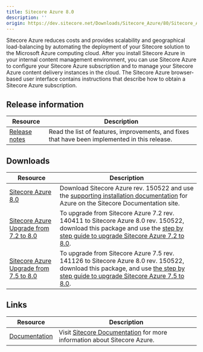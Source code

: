 ```yaml
---
title: Sitecore Azure 8.0
description: ''
origin: https://dev.sitecore.net/Downloads/Sitecore_Azure/80/Sitecore_Azure_80.aspx
---
```


Sitecore Azure reduces costs and provides scalability and geographical load-balancing by automating the deployment of your Sitecore solution to the Microsoft Azure computing cloud. After you install Sitecore Azure in your internal content management environment, you can use Sitecore Azure to configure your Sitecore Azure subscription and to manage your Sitecore Azure content delivery instances in the cloud. The Sitecore Azure browser-based user interface contains instructions that describe how to obtain a Sitecore Azure subscription.

## Release information

 | Resource | Description |
 | --- | --- |
 | [Release notes](/downloads/Sitecore_Azure/80/Sitecore_Azure_80/Release_notes) | Read the list of features, improvements, and fixes that have been implemented in this release.  <br /> |

## Downloads

 | Resource | Description |
 | --- | --- |
 | [Sitecore Azure 8.0](https://scdp.blob.core.windows.net/downloads/Sitecore%20Azure/80/Sitecore%20Azure%2080/Secure/Sitecore%20Azure%2080%20rev%20150522.zip) | Download Sitecore Azure rev. 150522 and use the [supporting installation documentation](https://doc.sitecore.net/cloud/80/azure) for Azure on the Sitecore Documentation site. |
 | [Sitecore Azure Upgrade from 7.2 to 8.0](https://scdp.blob.core.windows.net/downloads/Sitecore%20Azure/80/Sitecore%20Azure%2080/Secure/Sitecore%20Azure%2080%20rev%20150522%20from%2072.update) | To upgrade from Sitecore Azure 7.2 rev. 140411 to Sitecore Azure 8.0 rev. 150522, download this package and use the [step by step guide to upgrade Sitecore Azure 7.2 to 8.0](~/media/8DFB3581A74042AB96DFC3D7D4A2AB7E.ashx). |
 | [Sitecore Azure Upgrade from 7.5 to 8.0](https://scdp.blob.core.windows.net/downloads/Sitecore%20Azure/80/Sitecore%20Azure%2080/Secure/Sitecore%20Azure%2080%20rev%20150522%20from%2075.update) | To upgrade from Sitecore Azure 7.5 rev. 141126 to Sitecore Azure 8.0 rev. 150522, download this package, and use [the step by step guide to upgrade Sitecore Azure 7.5 to 8.0](~/media/B31D166BE4684F738C0916C83A0E4705.ashx). |

## Links

 | Resource | Description |
 | --- | --- |
 | [Documentation](https://doc.sitecore.net/cloud/80/azure) | Visit [Sitecore Documentation](https://doc.sitecore.net/cloud/80/azure_) for more information about Sitecore Azure. |